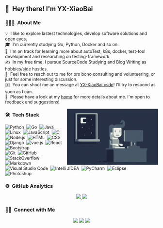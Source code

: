 
## 👋 &nbsp;Hey there! I'm YX-XiaoBai

### 👨🏻‍💻 &nbsp;About Me

💡 &nbsp;I like to explore lastest technologies, develop software solutions and open eyes.\
🎓 &nbsp;I'm currently studying Go, Python, Docker and so on.\
🌱 &nbsp;I'm on track for learning more about autoTest, k8s, docker, test-tool development and researching on testing-framework.\
✍️ &nbsp;In my free time, I pursue SourceCode Studying and Blog Writing as hobbies/side hustles.\
💬 &nbsp;Feel free to reach out to me for pro bono consulting and volunteering, or just for some interesting discussion.\
✉️ &nbsp;You can shoot me an message at [YX-XiaoBai csdn](https://im.csdn.net/im/main.html?userName=weixin_44425934)! I'll try to respond as soon as I can.\
📄 &nbsp;Please have a look at my [home](https://github.com/YX-XiaoBai) for more details about me. I'm open to feedback and suggestions!

<img alt="Night Coding" src="https://raw.githubusercontent.com/AVS1508/AVS1508/master/assets/Night-Coding.gif" align="right"/>


### 🛠 &nbsp;Tech Stack

![Python](https://img.shields.io/badge/-Python-333333?style=flat&logo=python)&nbsp;
![Go](https://img.shields.io/badge/-Go-333333?style=flat&logo=Go&logoColor=#00ADD8)&nbsp;
![Java](https://img.shields.io/badge/-Java-333333?style=flat&logo=Java&logoColor=FFA518)&nbsp;
![Linux](https://img.shields.io/badge/-Linux-333333?style=flat&logo=Linux&logoColor=#FCC624)&nbsp;
![JavaScript](https://img.shields.io/badge/-JavaScript-333333?style=flat&logo=javascript)&nbsp;
![C](https://img.shields.io/badge/-C-333333?style=flat&logo=C&logoColor=A8B9CC)&nbsp;
![Node.js](https://img.shields.io/badge/-Node.js-333333?style=flat&logo=node.js)&nbsp;
![HTML](https://img.shields.io/badge/-HTML-333333?style=flat&logo=HTML5)&nbsp;
![CSS](https://img.shields.io/badge/-CSS-333333?style=flat&logo=CSS3&logoColor=1572B6)\
![Django](https://img.shields.io/badge/-Django-333333?style=flat&logo=Django&logoColor=#F9A03C)&nbsp;
![vue.js](https://img.shields.io/badge/-Vue.js-333333?style=flat&logo=Vue.js&logoColor=#4FC08D)&nbsp;
![React](https://img.shields.io/badge/-React-333333?style=flat&logo=React&logoColor=#61DAFB)&nbsp;
![Bootstrap](https://img.shields.io/badge/-Bootstrap-333333?style=flat&logo=bootstrap&logoColor=563D7C)\
![Git](https://img.shields.io/badge/-Git-333333?style=flat&logo=git)&nbsp;
![GitHub](https://img.shields.io/badge/-GitHub-333333?style=flat&logo=github)&nbsp;
![StackOverflow](https://img.shields.io/badge/-StackOverflow-333333?style=flat&logo=StackOverflow&logoColor=#FE7A16)&nbsp;
![Markdown](https://img.shields.io/badge/-Markdown-333333?style=flat&logo=markdown)\
![Visual Studio Code](https://img.shields.io/badge/-Visual%20Studio%20Code-333333?style=flat&logo=visual-studio-code&logoColor=007ACC)&nbsp;
![Intelli JIDEA](https://img.shields.io/badge/-IntelliJ%20IDEA-333333?style=flat&logo=IntelliJ-IDEA&logoColor=000000)&nbsp;
![PyCharm](https://img.shields.io/badge/-PyCharm-333333?style=flat&logo=PyCharm&logoColor=000000)&nbsp;
![Eclipse](https://img.shields.io/badge/-Eclipse-333333?style=flat&logo=eclipse-ide&logoColor=2C2255)\
![Photoshop](https://img.shields.io/badge/-Photoshop-333333?style=flat&logo=adobe-photoshop)&nbsp;

### ⚙️ &nbsp;GitHub Analytics

<p align="center">
<a href="https://github.com/YX-XiaoBai">
  <img height="180em" src="https://github-readme-stats.vercel.app/api?username=YX-XiaoBai&show_icons=true&theme=react&include_all_commits=true&count_private=true"/>
  <img height="180em" src="https://github-readme-stats-eight-theta.vercel.app/api/top-langs/?username=&layout=compact&langs_count=8&theme=react"/>
</a>
</p>

### 🤝🏻 &nbsp;Connect with Me

<p align="center">
<a href="https://github.com/YX-XiaoBai"><img src="https://img.shields.io/badge/-YX%20XiaoBai-3423A6?style=flat-square&logo=GitHub&logoColor=white"/></a>
<a href="https://blog.csdn.net/weixin_44425934"><img src="https://img.shields.io/badge/CSDN--China-YX%20XiaoBai-D14836?style=flat-square&logo=Blogger&logoColor=#FF5722"/></a>
<a href="https://www.instagram.com/lwins_dean/"><img src="https://img.shields.io/badge/-@lwins_dean-E4405F?style=flat-square&logo=Instagram&logoColor=white"/></a>
</p>

<!-- 待使用 -->
<!-- 周统计
[![willianrod's wakatime stats](https://github-readme-stats.vercel.app/api/wakatime?username=YX-XiaoBai)](https://github.com/YX-XiaoBai)
 -->
<!-- 展示项目
[![Focus Repo](https://github-readme-stats.vercel.app/api/pin/?username=YX-XiaoBai&repo=Arc&show_owner=true)](https://github.com/YX-XiaoBai/algorithm_200)
 -->
